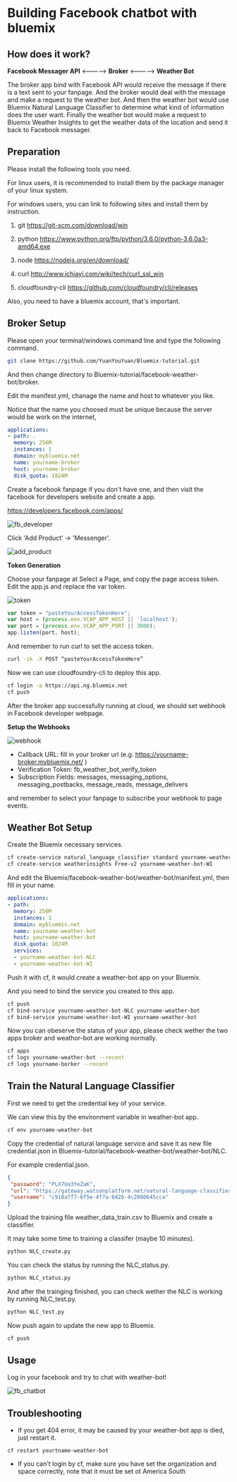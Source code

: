 # Building Facebook chatbot with bluemix

## How does it work?

**Facebook Messager API** <-----> **Broker** <-----> **Weather Bot**

The broker app bind with Facebook API would receive the message if there is a text sent to your fanpage.
And the broker would deal with the message and make a request to the weather bot.
And then the weather bot would use Bluemix Natural Language Classifier to determine what kind of 
information does the user want. Finally the weather bot would make a request to Bluemix Weather Insights 
to get the weather data of the location and send it back to Facebook messager.
	
## Preparation

Please install the following tools you need.

For linux users, it is recommended to install them by the package manager of your linux system.

For windows users, you can link to following sites and install them by instruction.

1. git https://git-scm.com/download/win

2. python https://www.python.org/ftp/python/3.6.0/python-3.6.0a3-amd64.exe

3. node https://nodejs.org/en/download/

4. curl http://www.ichiayi.com/wiki/tech/curl_ssl_win

5. cloudfoundry-cli https://github.com/cloudfoundry/cli/releases


Also, you need to have a bluemix account, that's important.


## Broker Setup

Please open your terminal/windows command line and type the following command.

```sh
git clone https://github.com/YuanYouYuan/Bluemix-tutorial.git
```

And then change directory to Bluemix-tutorial/facebook-weather-bot/broker.

Edit the manifest.yml, chanage the name and host to whatever you like.

Notice that the name you choosed must be unique because the server would be work on the internet,

```yaml
applications:
- path: .
  memory: 256M
  instances: 1
  domain: mybluemix.net
  name: yourname-broker
  host: yourname-broker
  disk_quota: 1024M
```


Create a facebook fanpage if you don't have one, 
and then visit the facebook for developers website and create a app.

https://developers.facebook.com/apps/

![fb_developer](pic/fb_developer.png)

Click 'Add Product' -> 'Messenger'.

![add_product](pic/add_product.png)

__Token Generation__

Choose your fanpage at Select a Page, and copy the page access token.
Edit the app.js and replace the var token.

![token](pic/token.png)

```javascript
var token = "pasteYourAccessTokenHere";
var host = (process.env.VCAP_APP_HOST || 'localhost');
var port = (process.env.VCAP_APP_PORT || 3000);
app.listen(port, host);
```

And remember to run curl to set the access token.

```sh
curl -ik -X POST “pasteYourAccessTokenHere”
```

Now we can use cloudfoundry-cli to deploy this app.

```sh
cf login -a https://api.ng.bluemix.net
cf push
```

After the broker app successfully running at cloud, 
we should set webhook in Facebook developer webpage.

__Setup the Webhooks__

![webhook](pic/webhook.png)

* Callback URL: fill in your broker url (e.g. https://yourname-broker.mybluemix.net/ )
* Verification Token: fb_weather_bot_verify_token
* Subscription Fields: messages, messaging_options, messaging_postbacks, message_reads, message_delivers

and remember to select your fanpage to subscribe your webhook to page events.


## Weather Bot Setup

Create the Bluemix necessary services.

```sh
cf create-service natural_language_classifier standard yourname-weather-bot-NLC 
cf create-service weatherinsights Free-v2 yourname-weather-bot-WI
```

And edit the Bluemix/facebook-weather-bot/weather-bot/manifest.yml, then fill in your name.

```yaml
applications:
- path: .
  memory: 256M
  instances: 1
  domain: mybluemix.net
  name: yourname-weather-bot
  host: yourname-weather-bot
  disk_quota: 1024M
  services:
  - yourname-weather-bot-NLC
  - yourname-weather-bot-WI
```


Push it with cf, it would create a weather-bot app on your Bluemix.

And you need to bind the service you created to this app.

```sh
cf push
cf bind-service yourname-weather-bot-NLC yourname-weather-bot
cf bind-service yourname-weather-bot-WI yourname-weather-bot
```

Now you can obeserve the status of your app, please check wether the two apps broker and weathor-bot are
working normally.

```sh
cf apps
cf logs yourname-weather-bot --recent
cf logs yourname-borker --recent
```


## Train the Natural Language Classifier

First we need to get the credential key of your service. 

We can view this by the environment variable in weather-bot app.

```sh
cf env yourname-weather-bot
```

Copy the credential of natural language service and save it as new file credential.json in 
Bluemix-tutorial/facebook-weather-bot/weather-bot/NLC.

For example credential.json.

```json
{
 "password": "PLX7Ua3YeZaK",
 "url": "https://gateway.watsonplatform.net/natural-language-classifier/api",
 "username": "c918a7f7-6f5e-4f7a-8426-4c2080645cca"
}
```

Upload the training file weather_data_train.csv to Bluemix and create a classifier.

It may take some time to training a classifer (maybe 10 minutes).

```sh
python NLC_create.py
```

You can check the status by running the NLC_status.py.

```sh
python NLC_status.py
```
And after the trainging finished, you can check wether the NLC is working by running NLC_test.py.

```sh
python NLC_test.py
```

Now push again to update the new app to Bluemix.

```sh
cf push
```

## Usage

Log in your facebook and try to chat with weather-bot!

![fb_chatbot](pic/fb_chatbot.png)



## Troubleshooting

* If you get 404 error, it may be caused by your weather-bot app is died, just restart it.

```
cf restart yourtname-weather-bot
```

* If you can't login by cf, make sure you have set the organization and space correctly, 
  note that it must be set ot  America South






